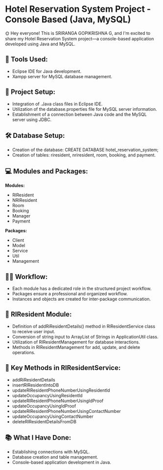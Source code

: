 # Hotel Reservation System Project - Console Based (Java, MySQL)

🌞 Hey everyone! This is SRIRANGA GOPIKRISHNA G, and I'm excited to share my Hotel Reservation System project—a console-based application developed using Java and MySQL.

## 🔧 Tools Used:

- Eclipse IDE for Java development.
- Xampp server for MySQL database management.

## 📁 Project Setup:

- Integration of .Java class files in Eclipse IDE.
- Utilization of the database.properties file for MySQL server information.
- Establishment of a connection between Java code and the MySQL server using JDBC.

## 🛠️ Database Setup:

- Creation of the database: CREATE DATABASE hotel_reservation_system;
- Creation of tables: riresident, nriresident, room, booking, and payment.

## 💻 Modules and Packages:

**Modules:**
- RIResident
- NRIResident
- Room
- Booking
- Manager
- Payment

**Packages:**
- Client
- Model
- Service
- Util
- Management

## 👩‍💻 Workflow:

- Each module has a dedicated role in the structured project workflow.
- Packages ensure a professional and organized workflow.
- Instances and objects are created for inter-package communication.

## 🚀 RIResident Module:

- Definition of addRiResidentDetails() method in RIResidentService class to receive user input.
- Conversion of string input to ArrayList of Strings in ApplicationUtil class.
- Utilization of RIResidentManagement for database interactions.
- Methods in RIResidentManagement for add, update, and delete operations.

## 🔄 Key Methods in RIResidentService:

- addRiResidentDetails
- insertRIResidentIntoDB
- updateRIResidentPhoneNumberUsingResidentId
- updateOccupancyUsingResidentId
- updateRIResidentPhoneNumberUsingIdProof
- updateOccupancyUsingIdProof
- updateRIResidentPhoneNumberUsingContactNumber
- updateOccupancyUsingContactNumber
- deleteRIResidentDetailsFromDB

## 📚 What I Have Done:

- Establishing connections with MySQL.
- Database creation and table management.
- Console-based application development in Java.

